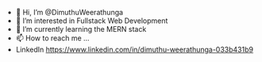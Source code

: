 - 👋 Hi, I’m @DimuthuWeerathunga
- 👀 I’m interested in Fullstack Web Development
- 🌱 I’m currently learning the MERN stack
- 📫 How to reach me ...
- LinkedIn https://www.linkedin.com/in/dimuthu-weerathunga-033b431b9

<!---
DimuthuWeerathunga/DimuthuWeerathunga is a ✨ special ✨ repository because its `README.md` (this file) appears on your GitHub profile.
You can click the Preview link to take a look at your changes.
--->
